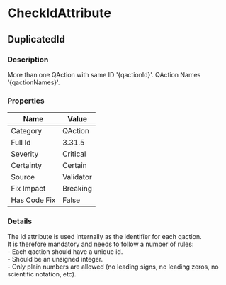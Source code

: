 ﻿---  
uid: Validator_3_31_5  
---

# CheckIdAttribute

## DuplicatedId

### Description

More than one QAction with same ID '{qactionId}'. QAction Names '{qactionNames}'.

### Properties

| Name         | Value     |
| ------------ | --------- |
| Category     | QAction   |
| Full Id      | 3.31.5    |
| Severity     | Critical  |
| Certainty    | Certain   |
| Source       | Validator |
| Fix Impact   | Breaking  |
| Has Code Fix | False     |

### Details

The id attribute is used internally as the identifier for each qaction.  
It is therefore mandatory and needs to follow a number of rules:  
\- Each qaction should have a unique id.  
\- Should be an unsigned integer.  
\- Only plain numbers are allowed (no leading signs, no leading zeros, no scientific notation, etc).

